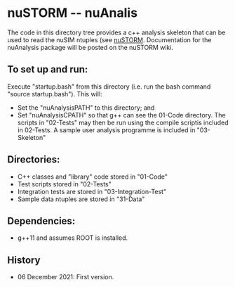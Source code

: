 # nuSTORM -- nuAnalis

The code in this directory tree provides a c++ analysis skeleton that can be used to read the nuSIM ntuples (see [nuSTORM](https://www.nustorm.org/trac/).  Documentation for the nuAnalysis package will be posted on the nuSTORM wiki.

## To set up and run:
Execute "startup.bash" from this directory (i.e. run the bash command "source startup.bash").  This will:
  * Set the "nuAnalysisPATH" to this directory; and
  * Set "nuAnalysisCPATH" so that g++ can see the 01-Code directory.  The scripts in "02-Tests" may then be run using the compile scriptis included in 02-Tests.  A sample user analysis programme is included in "03-Skeleton"

## Directories:
 * C++ classes and "library" code stored in "01-Code"
 * Test scripts stored in "02-Tests"
 * Integration tests are stored in "03-Integration-Test"
 * Sample data ntuples are stored in "31-Data"

## Dependencies:
 * g++11 and assumes ROOT is installed.

## History
 * 06 December 2021:  First version.
